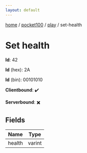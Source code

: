 ```yaml
---
layout: default
---
```


[home](/)  /  [pocket100](/protocol/pocket100)  /  [play](/protocol/pocket100/play)  /  set-health

# Set health

**Id**: 42

**Id** (hex): 2A

**Id** (bin): 00101010

**Clientbound**: ✔️

**Serverbound**: ✖️

## Fields

Name | Type
---|---
health | varint
